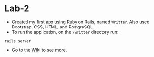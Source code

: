 # Lab-2
- Created my first app using Ruby on Rails, named `Writter`. Also used Bootstrap, CSS, HTML, and PostgreSQL. 
- To run the application, on the `/writter` directory run: 
```
rails server
```
- Go to the [Wiki](https://github.com/beatricebretti/Lab-2/wiki) to see more. 
